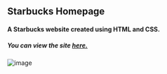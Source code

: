 ## Starbucks Homepage
#### A Starbucks website created using HTML and CSS.
##### You can view the site [**here.**](https://rawcdn.githack.com/hasanilteris/Starbucks-Homepage/ae6518debd061f884ae8247c99fe0bc9f97964b3/index.html)
![image](https://github.com/hasanilteris/Starbucks-Homepage/assets/82460438/006f8329-d2fc-493c-87fa-d6f2153a3780)
